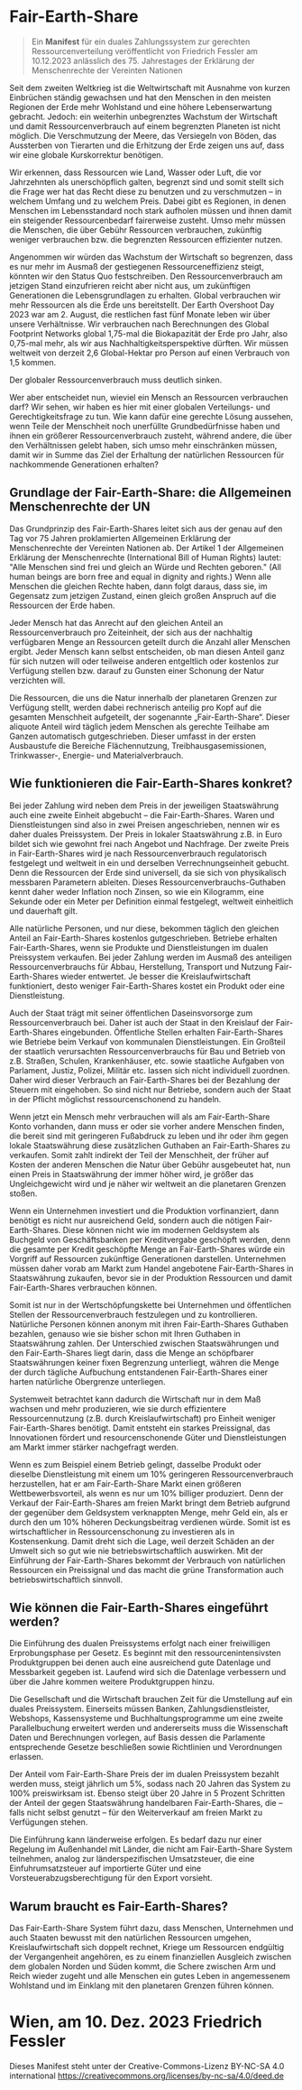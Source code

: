 # Fair-Earth-Share

> Ein **Manifest** für ein duales Zahlungssystem zur gerechten Ressourcenverteilung 
> veröffentlicht von Friedrich Fessler am 10.12.2023 
> anlässlich des 75. Jahrestages der Erklärung der Menschenrechte der Vereinten Nationen


Seit dem zweiten Weltkrieg ist die Weltwirtschaft mit Ausnahme von kurzen Einbrüchen ständig gewachsen und hat den Menschen in den meisten Regionen der Erde mehr Wohlstand und eine höhere Lebenserwartung gebracht. Jedoch: ein weiterhin unbegrenztes Wachstum der Wirtschaft und damit Ressourcenverbrauch auf einem begrenzten Planeten ist nicht möglich. Die Verschmutzung der Meere, das Versiegeln von Böden, das Aussterben von Tierarten und die Erhitzung der Erde zeigen uns auf, dass wir eine globale Kurskorrektur benötigen.

Wir erkennen, dass Ressourcen wie Land, Wasser oder Luft, die vor Jahrzehnten als unerschöpflich galten, begrenzt sind und somit stellt sich die Frage wer hat das Recht diese zu benutzen und zu verschmutzen – in welchem Umfang und zu welchem Preis. Dabei gibt es Regionen, in denen Menschen im Lebensstandard noch stark aufholen müssen und ihnen damit ein steigender Ressourcenbedarf fairerweise zusteht. Umso mehr müssen die Menschen, die über Gebühr Ressourcen verbrauchen, zukünftig weniger verbrauchen bzw. die begrenzten Ressourcen effizienter nutzen.

Angenommen wir würden das Wachstum der Wirtschaft so begrenzen, dass es nur mehr im Ausmaß der gestiegenen Ressourceneffizienz steigt, könnten wir den Status Quo festschreiben. Den Ressourcenverbrauch am jetzigen Stand einzufrieren reicht aber nicht aus, um zukünftigen Generationen die Lebensgrundlagen zu erhalten. Global verbrauchen wir mehr Ressourcen als die Erde uns bereitstellt. Der Earth Overshoot Day 2023 war am 2. August, die restlichen fast fünf Monate leben wir über unsere Verhältnisse. Wir verbrauchen nach Berechnungen des Global Footprint Networks global 1,75-mal die Biokapazität der Erde pro Jahr, also 0,75-mal mehr, als wir aus Nachhaltigkeitsperspektive dürften. Wir müssen weltweit von derzeit 2,6 Global-Hektar pro Person auf einen Verbrauch von 1,5 kommen.

Der globaler Ressourcenverbrauch muss deutlich sinken.

Wer aber entscheidet nun, wieviel ein Mensch an Ressourcen verbrauchen darf? Wir sehen, wir haben es hier mit einer globalen Verteilungs- und Gerechtigkeitsfrage zu tun. Wie kann dafür eine gerechte Lösung aussehen, wenn Teile der Menschheit noch unerfüllte Grundbedürfnisse haben und ihnen ein größerer Ressourcenverbrauch zusteht, während andere, die über den Verhältnissen gelebt haben, sich umso mehr einschränken müssen, damit wir in Summe das Ziel der Erhaltung der natürlichen Ressourcen für nachkommende Generationen erhalten? 

## Grundlage der Fair-Earth-Share: die Allgemeinen Menschenrechte der UN

Das Grundprinzip des Fair-Earth-Shares leitet sich aus der genau auf den Tag vor 75 Jahren proklamierten Allgemeinen Erklärung der Menschenrechte der Vereinten Nationen ab. Der Artikel 1 der Allgemeinen Erklärung der Menschenrechte (International Bill of Human Rights) lautet: "Alle Menschen sind frei und gleich an Würde und Rechten geboren." (All human beings are born free and equal in dignity and rights.) Wenn alle Menschen die gleichen Rechte haben, dann folgt daraus, dass sie, im Gegensatz zum jetzigen Zustand, einen gleich großen Anspruch auf die Ressourcen der Erde haben.

Jeder Mensch hat das Anrecht auf den gleichen Anteil an Ressourcenverbrauch pro Zeiteinheit, der sich aus der nachhaltig verfügbaren Menge an Ressourcen geteilt durch die Anzahl aller Menschen ergibt. Jeder Mensch kann selbst entscheiden, ob man diesen Anteil ganz für sich nutzen will oder teilweise anderen entgeltlich oder kostenlos zur Verfügung stellen bzw. darauf zu Gunsten einer Schonung der Natur verzichten will.

Die Ressourcen, die uns die Natur innerhalb der planetaren Grenzen zur Verfügung stellt, werden dabei rechnerisch anteilig pro Kopf auf die gesamten Menschheit aufgeteilt, der sogenannte „Fair-Earth-Share“. Dieser aliquote Anteil wird täglich jedem Menschen als gerechte Teilhabe am Ganzen automatisch gutgeschrieben. Dieser umfasst in der ersten Ausbaustufe die Bereiche Flächennutzung, Treibhausgasemissionen, Trinkwasser-, Energie- und Materialverbrauch.

## Wie funktionieren die Fair-Earth-Shares konkret?

Bei jeder Zahlung wird neben dem Preis in der jeweiligen Staatswährung auch eine zweite Einheit abgebucht – die Fair-Earth-Shares. Waren und Dienstleistungen sind also in zwei Preisen angeschrieben, nennen wir es daher duales Preissystem. Der Preis in lokaler Staatswährung z.B. in Euro bildet sich wie gewohnt frei nach Angebot und Nachfrage. Der zweite Preis in Fair-Earth-Shares wird je nach Ressourcenverbrauch regulatorisch festgelegt und weltweit in ein und derselben Verrechnungseinheit gebucht. Denn die Ressourcen der Erde sind universell, da sie sich von physikalisch messbaren Parametern ableiten. Dieses Ressourcenverbrauchs-Guthaben kennt daher weder Inflation noch Zinsen, so wie ein Kilogramm, eine Sekunde oder ein Meter per Definition einmal festgelegt, weltweit einheitlich und dauerhaft gilt.

Alle natürliche Personen, und nur diese, bekommen täglich den gleichen Anteil an Fair-Earth-Shares kostenlos gutgeschrieben. Betriebe erhalten Fair-Earth-Shares, wenn sie Produkte und Dienstleistungen im dualen Preissystem verkaufen. Bei jeder Zahlung werden im Ausmaß des anteiligen Ressourcenverbrauchs für Abbau, Herstellung, Transport und Nutzung Fair-Earth-Shares wieder entwertet. Je besser die Kreislaufwirtschaft funktioniert, desto weniger Fair-Earth-Shares kostet ein Produkt oder eine Dienstleistung.

Auch der Staat trägt mit seiner öffentlichen Daseinsvorsorge zum Ressourcenverbrauch bei. Daher ist auch der Staat in den Kreislauf der Fair-Earth-Shares eingebunden. Öffentliche Stellen erhalten Fair-Earth-Shares wie Betriebe beim Verkauf von kommunalen Dienstleistungen. Ein Großteil der staatlich verursachten Ressourcenverbrauchs für Bau und Betrieb von z.B. Straßen, Schulen, Krankenhäuser, etc. sowie staatliche Aufgaben von Parlament, Justiz, Polizei, Militär etc. lassen sich nicht individuell zuordnen. Daher wird dieser Verbrauch an Fair-Earth-Shares bei der Bezahlung der Steuern mit eingehoben. So sind nicht nur Betriebe, sondern auch der Staat in der Pflicht möglichst ressourcenschonend zu handeln.

Wenn jetzt ein Mensch mehr verbrauchen will als am Fair-Earth-Share Konto vorhanden, dann muss er oder sie vorher andere Menschen finden, die bereit sind mit geringeren Fußabdruck zu leben und ihr oder ihm gegen lokale Staatswährung diese zusätzlichen Guthaben an Fair-Earth-Shares zu verkaufen. Somit zahlt indirekt der Teil der Menschheit, der früher auf Kosten der anderen Menschen die Natur über Gebühr ausgebeutet hat, nun einen Preis in Staatswährung der immer höher wird, je größer das Ungleichgewicht wird und je näher wir weltweit an die planetaren Grenzen stoßen.

Wenn ein Unternehmen investiert und die Produktion vorfinanziert, dann benötigt es nicht nur ausreichend Geld, sondern auch die nötigen Fair-Earth-Shares. Diese können nicht wie im modernen Geldsystem als Buchgeld von Geschäftsbanken per Kreditvergabe geschöpft werden, denn die gesamte per Kredit geschöpfte Menge an Fair-Earth-Shares würde ein Vorgriff auf Ressourcen zukünftige Generationen darstellen. Unternehmen müssen daher vorab am Markt zum Handel angebotene Fair-Earth-Shares in Staatswährung zukaufen, bevor sie in der Produktion Ressourcen und damit Fair-Earth-Shares verbrauchen können.

Somit ist nur in der Wertschöpfungskette bei Unternehmen und öffentlichen Stellen der Ressourcenverbrauch festzulegen und zu kontrollieren. Natürliche Personen können anonym mit ihren Fair-Earth-Shares Guthaben bezahlen, genauso wie sie bisher schon mit Ihren Guthaben in Staatswährung zahlen. Der Unterschied zwischen Staatswährungen und den Fair-Earth-Shares liegt darin, dass die Menge an schöpfbarer Staatswährungen keiner fixen Begrenzung unterliegt, währen die Menge der durch tägliche Aufbuchung entstandenen Fair-Earth-Shares einer harten natürliche Obergrenze unterliegen. 

Systemweit betrachtet kann dadurch die Wirtschaft nur in dem Maß wachsen und mehr produzieren, wie sie durch effizientere Ressourcennutzung (z.B. durch Kreislaufwirtschaft) pro Einheit weniger Fair-Earth-Shares benötigt. Damit entsteht ein starkes Preissignal, das Innovationen fördert und resourcenschonende Güter und Dienstleistungen am Markt immer stärker nachgefragt werden.

Wenn es zum Beispiel einem Betrieb gelingt, dasselbe Produkt oder dieselbe Dienstleistung mit einem um 10% geringeren Ressourcenverbrauch herzustellen, hat er am Fair-Earth-Share Markt einen größeren Wettbewerbsvorteil, als wenn es nur um 10% billiger produziert. Denn der Verkauf der Fair-Earth-Shares am freien Markt bringt dem Betrieb aufgrund der gegenüber dem Geldsystem verknappten Menge, mehr Geld ein, als er durch den um 10% höheren Deckungsbeitrag verdienen würde. Somit ist es wirtschaftlicher in Ressourcenschonung zu investieren als in Kostensenkung. Damit dreht sich die Lage, weil derzeit Schäden an der Umwelt sich so gut wie nie betriebswirtschaftlich auswirken. Mit der Einführung der Fair-Earth-Shares bekommt der Verbrauch von natürlichen Ressourcen ein Preissignal und das macht die grüne Transformation auch betriebswirtschaftlich sinnvoll.
 
## Wie können die Fair-Earth-Shares eingeführt werden?

Die Einführung des dualen Preissystems erfolgt nach einer freiwilligen Erprobungsphase per Gesetz. Es beginnt mit den ressourcenintensivsten Produktgruppen bei denen auch eine ausreichend gute Datenlage und Messbarkeit gegeben ist. Laufend wird sich die Datenlage verbessern und über die Jahre kommen weitere Produktgruppen hinzu.

Die Gesellschaft und die Wirtschaft brauchen Zeit für die Umstellung auf ein duales Preissystem. Einerseits müssen Banken, Zahlungsdienstleister, Webshops, Kassensysteme und Buchhaltungsprogramme um eine zweite Parallelbuchung erweitert werden und andererseits muss die Wissenschaft Daten und Berechnungen vorlegen, auf Basis dessen die Parlamente entsprechende Gesetze beschließen sowie Richtlinien und Verordnungen erlassen.

Der Anteil vom Fair-Earth-Share Preis der im dualen Preissystem bezahlt werden muss, steigt jährlich um 5%, sodass nach 20 Jahren das System zu 100% preiswirksam ist. Ebenso steigt über 20 Jahre in 5 Prozent Schritten der Anteil der gegen Staatswährung handelbaren Fair-Earth-Shares, die – falls nicht selbst genutzt – für den Weiterverkauf am freien Markt zu Verfügungen stehen.

Die Einführung kann länderweise erfolgen. Es bedarf dazu nur einer Regelung im Außenhandel mit Länder, die nicht am Fair-Earth-Share System teilnehmen, analog zur länderspezifischen Umsatzsteuer, die eine Einfuhrumsatzsteuer auf importierte Güter und eine Vorsteuerabzugsberechtigung für den Export vorsieht.

## Warum braucht es Fair-Earth-Shares?

Das Fair-Earth-Share System führt dazu, dass Menschen, Unternehmen und auch Staaten bewusst mit den natürlichen Ressourcen umgehen, Kreislaufwirtschaft sich doppelt rechnet, Kriege um Ressourcen endgültig der Vergangenheit angehören, es zu einem finanziellen Ausgleich zwischen dem globalen Norden und Süden kommt, die Schere zwischen Arm und Reich wieder zugeht und alle Menschen ein gutes Leben in angemessenem Wohlstand und im Einklang mit den planetaren Grenzen führen können.




# Wien, am 10. Dez. 2023						Friedrich Fessler

Dieses Manifest steht unter der Creative-Commons-Lizenz BY-NC-SA 4.0 international 
https://creativecommons.org/licenses/by-nc-sa/4.0/deed.de


